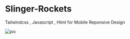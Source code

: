 # Slinger-Rockets
Tailwindcss , Javascript , Html for Mobile Reponsive Design

<img src="" alt="pic"/>
